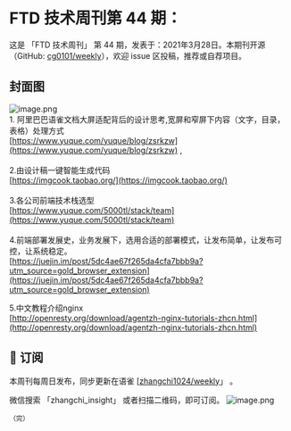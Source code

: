 # FTD 技术周刊第 44 期：
这是 「FTD 技术周刊」 第 44 期，发表于：2021年3月28日。本期刊开源（GitHub: [cg0101/weekly](https://github.com/cg0101/weekly)），欢迎 issue 区投稿，推荐或自荐项目。
## 封面图


![image.png](https://cdn.nlark.com/yuque/0/2020/png/132503/1605581180193-98e90bd2-f53f-453f-98a8-df39e01d870a.png#height=720&id=rfjYH&margin=%5Bobject%20Object%5D&name=image.png&originHeight=720&originWidth=1080&originalType=binary&size=1864803&status=done&style=none&width=1080)<br />1. 阿里巴巴语雀文档大屏适配背后的设计思考,宽屏和窄屏下内容（文字，目录，表格）处理方式<br />[https://www.yuque.com/yuque/blog/zsrkzw](https://www.yuque.com/yuque/blog/zsrkzw) ,<br />
<br />2.由设计稿一键智能生成代码<br />[https://imgcook.taobao.org/](https://imgcook.taobao.org/)<br />
<br />3.各公司前端技术栈选型<br />[https://www.yuque.com/5000tl/stack/team](https://www.yuque.com/5000tl/stack/team)<br />
<br />4.前端部署发展史，业务发展下，选用合适的部署模式，让发布简单，让发布可控，让系统稳定。<br />[https://juejin.im/post/5dc4ae67f265da4cfa7bbb9a?utm_source=gold_browser_extension](https://juejin.im/post/5dc4ae67f265da4cfa7bbb9a?utm_source=gold_browser_extension)

5.中文教程介绍nginx<br />[http://openresty.org/download/agentzh-nginx-tutorials-zhcn.html](http://openresty.org/download/agentzh-nginx-tutorials-zhcn.html)



## 📅 订阅
本周刊每周日发布，同步更新在语雀 [[zhangchi1024/weekly](https://www.yuque.com/zhangchi1024/weekly)」 。


微信搜索 「zhangchi_insight」 或者扫描二维码，即可订阅。
    ![image.png](https://cdn.nlark.com/yuque/0/2021/jpeg/132503/1640750963398-e8538e9e-6b96-46f7-abff-c93b56bdd377.jpeg?x-oss-process=image%2Fwatermark%2Ctype_d3F5LW1pY3JvaGVp%2Csize_36%2Ctext_5byg6amw%2Ccolor_FFFFFF%2Cshadow_50%2Ct_80%2Cg_se%2Cx_10%2Cy_10%2Fresize%2Cw_426%2Climit_0)
    
    （完）